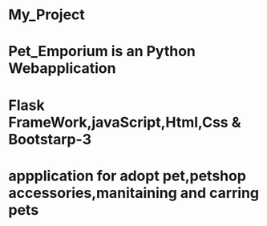 # My_Project
# Pet_Emporium is an Python Webapplication
# Flask FrameWork,javaScript,Html,Css & Bootstarp-3
# appplication for adopt pet,petshop accessories,manitaining and carring pets
